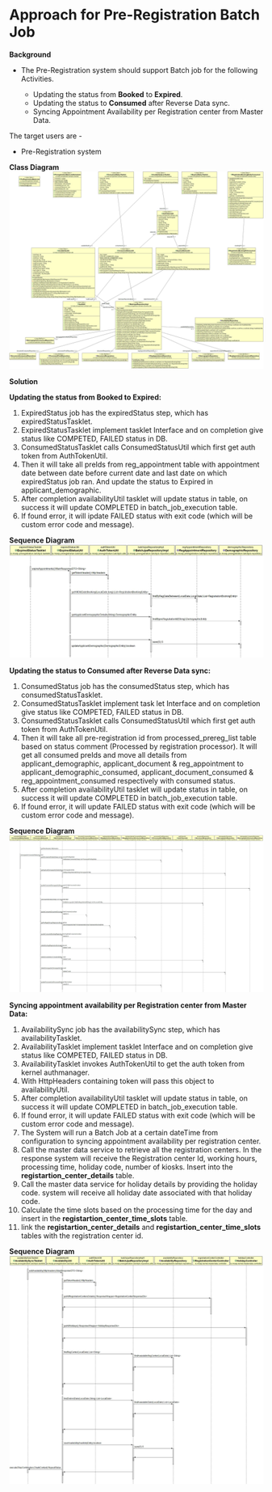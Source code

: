 # Approach for Pre-Registration Batch Job

**Background**
- The Pre-Registration system should support Batch job for the following Activities.

	- Updating the status from **Booked** to **Expired**.
	- Updating the status to **Consumed** after Reverse Data sync.
	- Syncing Appointment Availability per Registration center from Master Data.

The target users are -
   - Pre-Registration system

**Class Diagram**
![](_images/Batchjob/BatchClassDiagram.jpg)

**Solution**

**Updating the status from Booked to Expired:**

1.	ExpiredStatus job has the expiredStatus step, which has expiredStatusTasklet.
2.	ExpiredStatusTasklet implement tasklet Interface and on completion give status like COMPETED, FAILED status in DB.
3.	ConsumedStatusTasklet calls ConsumedStatusUtil which first get auth token from AuthTokenUtil.
4.	Then it will take all preIds from reg_appointment table with appointment date between date before current date and last date on which expiredStatus job ran. And update the status to Expired in applicant_demographic.
7.	After completion availabilityUtil tasklet will update status in table, on success it will update COMPLETED in batch_job_execution table.
5.	If found error, it will ipdate FAILED status with exit code (which will be custom error code and message).


**Sequence Diagram**
![pre-registration-Expired-batch-job](_images/Batchjob/ExpiredStatusJob.jpg)


**Updating the status to Consumed after Reverse Data sync:**

1.	ConsumedStatus job has the consumedStatus step, which has consumedStatusTasklet.
2.	ConsumedStatusTasklet implement task let Interface and on completion give status like COMPETED, FAILED status in DB.
3.	ConsumedStatusTasklet calls ConsumedStatusUtil which first get auth token from AuthTokenUtil.
4.	Then it will take all pre-registration id from processed_prereg_list table based on status comment (Processed by registration processor). It will get all consumed preIds and move all details from applicant_demographic, applicant_document & reg_appointment to applicant_demographic_consumed, applicant_document_consumed & reg_appointment_consumed respectively with consumed status. 
5.	 After completion availabilityUtil tasklet will update status in table, on success it will update COMPLETED in batch_job_execution table.
6.	If found error, it will update FAILED status with exit code (which will be custom error code and message).


**Sequence Diagram**
![pre-registration-Consumed-batch-job](_images/Batchjob/ConsumedStatusJob.jpg)


**Syncing appointment availability per Registration center from Master Data:**

1.	AvailabilitySync job has the availabilitySync step, which has availabilityTasklet.
2.	AvailabilityTasklet implement tasklet Interface and on completion give status like COMPETED, FAILED status in DB.
3.	 AvailabilityTasklet invokes AuthTokenUtil to get the auth token from kernel authmanager.
4.	With HttpHeaders containing token will pass this object to availabilityUtil.
5.	After completion availabilityUtil tasklet will update status in table, on success it will update COMPLETED in batch_job_execution table.
6.	If found error, it will update FAILED status with exit code (which will be custom error code and message).
7. The System will run a Batch Job at a certain dateTime from configuration  to syncing appointment availability per registration center.
8. Call the master data service to retrieve all the registration centers. In the response system will receive the Registration center Id, working hours, processing time, holiday code, number of kiosks. Insert into the **registartion_center_details** table.
9. Call the master data service for holiday details by providing the holiday code. system will receive all holiday date associated with that holiday code.
10. Calculate the time slots based on the processing time for the day and insert in the **registartion_center_time_slots** table.
11. link the **registartion_center_details** and **registartion_center_time_slots** tables with the registration center id.

**Sequence Diagram**
![pre-registration-Sync-batch-job](_images/Batchjob/AvailabilityJob.jpg)

